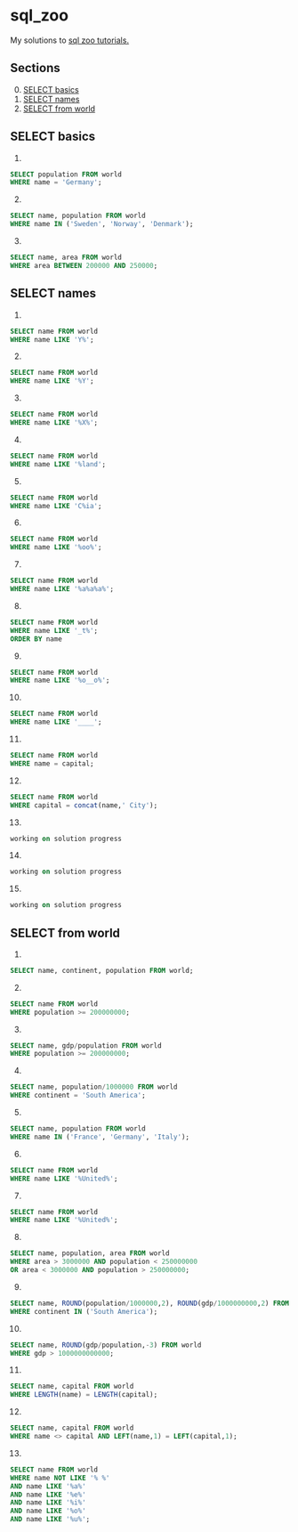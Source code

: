 # sql_zoo
My solutions to [sql zoo tutorials.](https://sqlzoo.net/wiki/SQL_Tutorial)

## Sections
0. [SELECT basics](#select-basics)
1. [SELECT names](#select-names)
2. [SELECT from world](#select-from-world)


## SELECT basics

1. 
```sql
SELECT population FROM world
WHERE name = 'Germany'; 
```  
2. 
```sql
SELECT name, population FROM world 
WHERE name IN ('Sweden', 'Norway', 'Denmark');
```
3.
```sql
SELECT name, area FROM world
WHERE area BETWEEN 200000 AND 250000;
```

## SELECT names

1.
```sql
SELECT name FROM world
WHERE name LIKE 'Y%';
```
2.
```sql
SELECT name FROM world
WHERE name LIKE '%Y';
```
3.
```sql
SELECT name FROM world
WHERE name LIKE '%X%';
```
4.
```sql
SELECT name FROM world
WHERE name LIKE '%land';
```
5.
```sql
SELECT name FROM world
WHERE name LIKE 'C%ia';
```
6.
```sql
SELECT name FROM world
WHERE name LIKE '%oo%';
```
7.
```sql
SELECT name FROM world
WHERE name LIKE '%a%a%a%';
```
8.
```sql
SELECT name FROM world
WHERE name LIKE '_t%';
ORDER BY name
```
9.
```sql
SELECT name FROM world
WHERE name LIKE '%o__o%';
```
10.
```sql
SELECT name FROM world
WHERE name LIKE '____';
```
11.
```sql
SELECT name FROM world
WHERE name = capital;
```
12.
```sql
SELECT name FROM world
WHERE capital = concat(name,' City');
```
13.
```sql
working on solution progress
```
14.
```sql
working on solution progress
```
15.
```sql
working on solution progress
```

## SELECT from world
1.
```sql
SELECT name, continent, population FROM world;
```
2.
```sql
SELECT name FROM world
WHERE population >= 200000000;
```
3.
```sql
SELECT name, gdp/population FROM world
WHERE population >= 200000000;
```
4.
```sql
SELECT name, population/1000000 FROM world
WHERE continent = 'South America';
```
5.
```sql
SELECT name, population FROM world
WHERE name IN ('France', 'Germany', 'Italy');
```
6.
```sql
SELECT name FROM world
WHERE name LIKE '%United%';
```
7.
```sql
SELECT name FROM world
WHERE name LIKE '%United%';
```
8.
```sql
SELECT name, population, area FROM world
WHERE area > 3000000 AND population < 250000000
OR area < 3000000 AND population > 250000000;
```
9.
```sql
SELECT name, ROUND(population/1000000,2), ROUND(gdp/1000000000,2) FROM world 
WHERE continent IN ('South America');
```
10.
```sql
SELECT name, ROUND(gdp/population,-3) FROM world
WHERE gdp > 1000000000000;
```
11.
```sql
SELECT name, capital FROM world
WHERE LENGTH(name) = LENGTH(capital);
```
12.
```sql
SELECT name, capital FROM world
WHERE name <> capital AND LEFT(name,1) = LEFT(capital,1); 
```
13.
```sql
SELECT name FROM world
WHERE name NOT LIKE '% %'
AND name LIKE '%a%'
AND name LIKE '%e%'
AND name LIKE '%i%'
AND name LIKE '%o%'
AND name LIKE '%u%';
```
